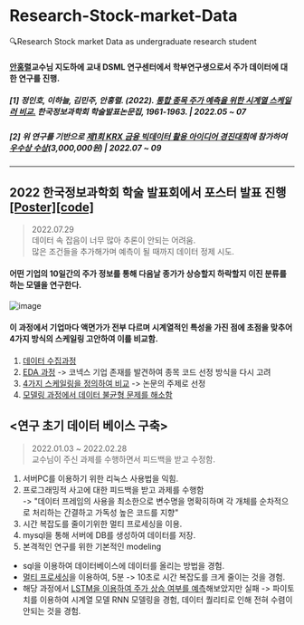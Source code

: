 # Research-Stock-market-Data
🔍Research Stock market Data as undergraduate research student   
#### [안홍렬]()교수님 지도하에 교내 DSML 연구센터에서 학부연구생으로서 주가 데이터에 대한 연구를 진행.   
##### [1] 정인호, 이하늘, 김민주, 안홍렬. (2022). [_통합 종목 주가 예측을 위한 시계열 스케일러 비교._](https://drive.google.com/file/d/1M2y1nrhyQc2Ulz3_2QaNwhxR3Fg6P34E/view?usp=share_link) 한국정보과학회 학술발표논문집, 1961-1963. | 2022.05 ~ 07 

##### [2] 위 연구를 기반으로 [_제1회 KRX 금융 빅데이터 활용 아이디어 경진대회_](https://m.mk.co.kr/news/stock/10457335)에 참가하여 [우수상 수상](https://drive.google.com/file/d/114Nj8cKeec77VjsbCT45Z_uWgBCUlydq/view?usp=share_link)(3,000,000원) | 2022.07 ~ 09
---------------------------------------------------------------------------------------------------------------------------------------------------------------------------------
## 2022 한국정보과학회 학술 발표회에서 포스터 발표 진행 [[Poster]](https://drive.google.com/file/d/1ECQcIRsyXVPVwUN1oYDlzZc_-JFKrXqr/view?usp=share_link)[[code]](https://github.com/inhovation97/Research-Stock-market-Data/tree/main/code)   
> 2022.07.29    
> 데이터 속 잡음이 너무 많아 추론이 안되는 어려움.   
> 많은 조건들을 추가해가며 예측이 될 때까지 데이터 정제 시도.   

#### 어떤 기업의 10일간의 주가 정보를 통해 다음날 종가가 상승할지 하락할지 이진 분류를 하는 모델을 연구한다.   
![image](https://user-images.githubusercontent.com/59557720/164187413-4b6d85fd-45fc-41fe-8150-4f94947d479a.png)

#### 이 과정에서 기업마다 액면가가 전부 다르며 시계열적인 특성을 가진 점에 초점을 맞추어 4가지 방식의 스케일링 고안하여 이를 비교함.   
1. [데이터 수집과정](https://inhovation97.tistory.com/54)   
2. [EDA 과정](https://inhovation97.tistory.com/59) -> 코넥스 기업 존재를 발견하여 종목 코드 선정 방식을 다시 고려   
3. [4가지 스케일링을 정의하여 비교](https://inhovation97.tistory.com/60) -> 논문의 주제로 선정   
4. [모델링 과정에서 데이터 불균형 문제를 해소함](https://inhovation97.tistory.com/61)   




## <연구 초기 데이터 베이스 구축>   
> 2022.01.03 ~ 2022.02.28   
> 교수님이 주신 과제를 수행하면서 피드백을 받고 수정함.   

1. 서버PC를 이용하기 위한 리눅스 사용법을 익힘.   
2. 프로그래밍적 사고에 대한 피드백을 받고 과제를 수행함   
   -> "데이터 프레임의 사용을 최소한으로 변수명을 명확히하며 각 개체를 순차적으로 처리하는 간결하고 가독성 높은 코드를 지향"
3. 시간 복잡도를 줄이기위한 멀티 프로세싱을 이용.   
4. mysql을 통해 서버에 DB를 생성하여 데이터를 저장.
5. 본격적인 연구를 위한 기본적인 modeling   

+ sql을 이용하여 데이터베이스에 데이터를 올리는 방법을 경험.   
+ [멀티 프로세싱](2022-01-10_assignments_on_feedback.ipynb)을 이용하여, 5분 -> 10초로 시간 복잡도를 크게 줄이는 것을 경험.   
+ 해당 과정에서 [LSTM을 이용하여 주가 상승 여부를 예측](https://github.com/inhovation97/Research-Stock-market-Data/blob/main/stage1/2022-01-18_trying_lstm.ipynb)해보았지만 실패 
  -> 파이토치를 이용하여 시계열 모델 RNN 모델링을 경험, 데이터 퀄리티로 인해 전혀 수렴이 안되는 것을 경험.   
